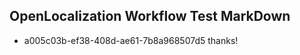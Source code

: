 ## OpenLocalization Workflow Test MarkDown
* a005c03b-ef38-408d-ae61-7b8a968507d5 thanks!

<!--HONumber=Jul16_HO2-->


